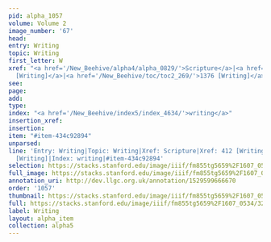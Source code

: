 ```yaml
---
pid: alpha_1057
volume: Volume 2
image_number: '67'
head: 
entry: Writing
topic: Writing
first_letter: W
xref: "<a href='/New_Beehive/alpha4/alpha_0829/'>Scripture</a>|<a href='/New_Beehive/toc/toc2_107/'>412
  [Writing]</a>|<a href='/New_Beehive/toc/toc2_269/'>1376 [Writing]</a>"
see: 
page: 
add: 
type: 
index: "<a href='/New_Beehive/index5/index_4634/'>writing</a>"
insertion_xref: 
insertion: 
item: "#item-434c92894"
unparsed: 
line: 'Entry: Writing|Topic: Writing|Xref: Scripture|Xref: 412 [Writing]|Xref: 1376
  [Writing]|Index: writing|#item-434c92894'
selection: https://stacks.stanford.edu/image/iiif/fm855tg5659%2F1607_0534/326,2982,3010,316/full/0/default.jpg
full_image: https://stacks.stanford.edu/image/iiif/fm855tg5659%2F1607_0534/full/full/0/default.jpg
annotation_uri: http://dev.llgc.org.uk/annotation/1529599666670
order: '1057'
thumbnail: https://stacks.stanford.edu/image/iiif/fm855tg5659%2F1607_0534/326,2982,600,180/250,/0/default.jpg
full: https://stacks.stanford.edu/image/iiif/fm855tg5659%2F1607_0534/326,2982,3010,316/full/0/default.jpg
label: Writing
layout: alpha_item
collection: alpha5
---
```

